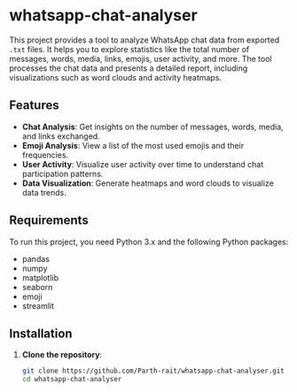 # whatsapp-chat-analyser

This project provides a tool to analyze WhatsApp chat data from exported `.txt` files. It helps you to explore statistics like the total number of messages, words, media, links, emojis, user activity, and more. The tool processes the chat data and presents a detailed report, including visualizations such as word clouds and activity heatmaps.

## Features

- **Chat Analysis**: Get insights on the number of messages, words, media, and links exchanged.
- **Emoji Analysis**: View a list of the most used emojis and their frequencies.
- **User Activity**: Visualize user activity over time to understand chat participation patterns.
- **Data Visualization**: Generate heatmaps and word clouds to visualize data trends.

## Requirements

To run this project, you need Python 3.x and the following Python packages:

- pandas
- numpy
- matplotlib
- seaborn
- emoji
- streamlit

## Installation

1. **Clone the repository**:

   ```bash
   git clone https://github.com/Parth-rait/whatsapp-chat-analyser.git
   cd whatsapp-chat-analyser
